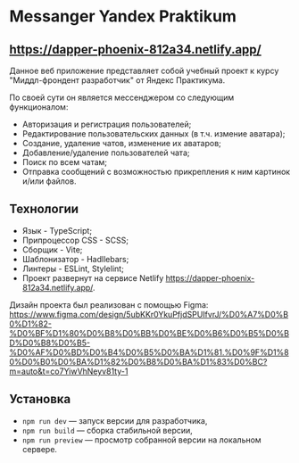 # Messanger Yandex Praktikum
## https://dapper-phoenix-812a34.netlify.app/

Данное веб приложение представляет собой учебный проект к курсу "Миддл-фрондент разработчик" от Яндекс Практикума.

По своей сути он является мессенджером со следующим функционалом:
* Авторизация и регистрация пользователей;
* Редактирование пользовательских данных (в т.ч. измение аватара);
* Создание, удаление чатов, изменение их аватаров;
* Добавление/удаление пользователей чата;
* Поиск по всем чатам;
* Отправка сообщений с возможностью прикрепления к ним картинок и/или файлов.

## Технологии

* Язык - TypeScript;
* Припроцессор CSS - SCSS;
* Сборщик - Vite;
* Шаблонизатор - Hadllebars;
* Линтеры - ESLint, Stylelint;
* Проект развернут на сервисе Netlify https://dapper-phoenix-812a34.netlify.app/.

Дизайн проекта был реализован с помощью Figma: https://www.figma.com/design/5ubKKr0YkuPfjdSPUIfvrJ/%D0%A7%D0%B0%D1%82-%D0%BF%D1%80%D0%B8%D0%BB%D0%BE%D0%B6%D0%B5%D0%BD%D0%B8%D0%B5-%D0%AF%D0%BD%D0%B4%D0%B5%D0%BA%D1%81.%D0%9F%D1%80%D0%B0%D0%BA%D1%82%D0%B8%D0%BA%D1%83%D0%BC?m=auto&t=co7YiwVhNeyv81ty-1

## Установка

- `npm run dev` — запуск версии для разработчика,
- `npm run build` — сборка стабильной версии,
- `npm run preview` — просмотр собранной версии на локальном сервере.
